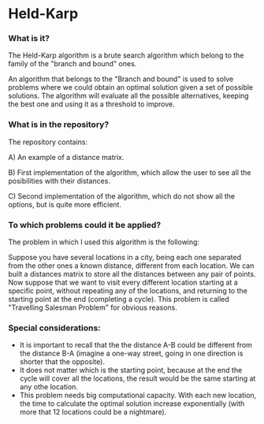 # Held-Karp

### What is it?
The Held-Karp algorithm is a brute search algorithm which belong to the family of the "branch and bound" ones.

An algorithm that belongs to the "Branch and bound" is used to solve problems where we could obtain an optimal solution given a set of possible solutions. The algorithm will evaluate all the possible alternatives, keeping the best one and using it as a threshold to improve.

### What is in the repository? 

The repository contains:

  A) An example of a distance matrix.
  
  B) First implementation of the algorithm, which allow the user to see all the posibilities with their distances.
  
  C) Second implementation of the algorithm, which do not show all the options, but is quite more efficient.

### To which problems could it be applied?
The problem in which I used this algorithm is the following:

Suppose you have several locations in a city, being each one separated from the other ones a known distance, different from each location. We can built a distances matrix to store all the distances between any pair of points. Now suppose that we want to visit every different location starting at a specific point, without repeating any of the locations, and returning to the starting point at the end (completing a cycle). This problem is called "Travelling Salesman Problem" for obvious reasons.

### Special considerations:
* It is important to recall that the the distance A-B could be different from the distance B-A (imagine a one-way street, going in one direction is shorter that the opposite).
* It does not matter which is the starting point, because at the end the cycle will cover all the locations, the result would be the same starting at any othe location.
* This problem needs big computational capacity. With each new location, the time to calculate the optimal solution increase exponentially (with more that 12 locations could be a nightmare).
